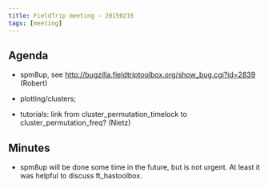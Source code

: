 ```yaml
---
title: FieldTrip meeting - 20150216
tags: [meeting]
---
```


## Agenda

- spm8up, see <http://bugzilla.fieldtriptoolbox.org/show_bug.cgi?id=2839> (Robert)

- plotting/clusters;

- tutorials: link from cluster_permutation_timelock to cluster_permutation_freq? (Nietz)

## Minutes

- spm8up will be done some time in the future, but is not urgent. At least it was helpful to discuss ft_hastoolbox.
